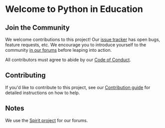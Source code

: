 # Welcome to Python in Education

## Join the Community

We welcome contributions to this project! Our [issue tracker](https://github.com/psf/python-in-edu/issues) has open bugs, feature requests, etc. We encourage you to introduce yourself to the community [in our forums](http://education.python.org/forum/category/3/introductions/) before leaping into action.

All contributors must agree to abide by our [Code of Conduct](https://github.com/psf/python-in-edu/blob/master/code_of_conduct.md).

## Contributing

If you'd like to contribute to this project, see our [Contribution guide](/CONTRIBUTING.md) for detailed instructions on how to help.
## Notes

We use the [Spirit project](https://spirit-project.com/) for our forums.
